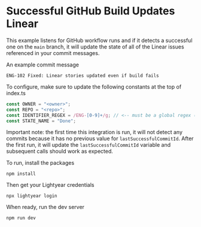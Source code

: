 # Successful GitHub Build Updates Linear

This example listens for GitHub workflow runs and if it detects a successful one on the `main` branch, it will update the state of all of the Linear issues referenced in your commit messages.

An example commit message

```text
ENG-102 Fixed: Linear stories updated even if build fails
```

To configure, make sure to update the following constants at the top of index.ts

```typescript
const OWNER = "<owner>";
const REPO = "<repo>";
const IDENTIFIER_REGEX = /ENG-[0-9]+/g; // <-- must be a global regex (ends with /g)
const STATE_NAME = "Done";
```

Important note: the first time this integration is run, it will not detect any commits because it has no previous value for `lastSuccessfulCommitId`. After the first run, it will update the `lastSuccessfulCommitId` variable and subsequent calls should work as expected.

To run, install the packages

```shell
npm install
```

Then get your Lightyear credentials

```shell
npx lightyear login
```

When ready, run the dev server

```shell
npm run dev
```
